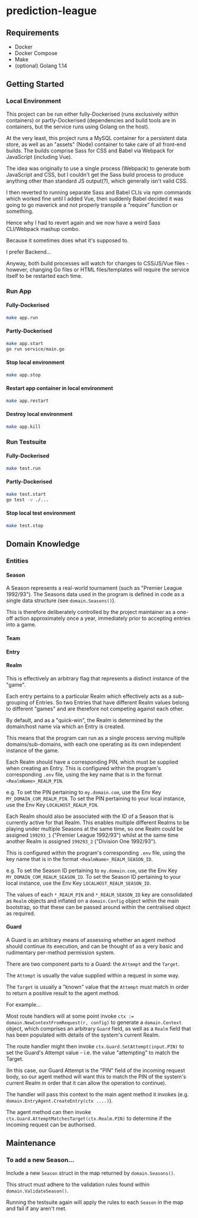 # prediction-league

## Requirements

* Docker
* Docker Compose
* Make
* (optional) Golang 1.14

## Getting Started

### Local Environment

This project can be run either fully-Dockerised (runs exclusively within containers) or
partly-Dockerised (dependencies and build tools are in containers, but the service runs
using Golang on the host).

At the very least, this project runs a MySQL container for a persistent data store, as well as an
"assets" (Node) container to take care of all front-end builds. The builds comprise Sass for CSS and
Babel via Webpack for JavaScript (including Vue).

The idea was originally to use a single process (Webpack) to generate both JavaScript and CSS, but
I couldn't get the Sass build process to produce anything other than standard JS output(?), which
generally isn't valid CSS.

I then reverted to running separate Sass and Babel CLIs via npm commands which worked fine until I
added Vue, then suddenly Babel decided it was going to go maverick and not properly transpile a
"require" function or something.

Hence why I had to revert again and we now have a weird Sass CLI/Webpack mashup combo.

Because it sometimes does what it's supposed to.

I prefer Backend...

Anyway, both build processes will watch for changes to CSS/JS/Vue files - however, changing Go files or
HTML files/templates will require the service itself to be restarted each time.

### Run App

#### Fully-Dockerised

```bash
make app.run
```

#### Partly-Dockerised

```bash
make app.start
go run service/main.go
```

#### Stop local environment

```bash
make app.stop
```

#### Restart app container in local environment

```bash
make app.restart
```

#### Destroy local environment

```bash
make app.kill
```

### Run Testsuite

#### Fully-Dockerised

```bash
make test.run
```

#### Partly-Dockerised

```bash
make test.start
go test -v ./...
```

#### Stop local test environment

```bash
make test.stop
```

## Domain Knowledge

### Entities

#### Season

A Season represents a real-world tournament (such as "Premier League 1992/93"). The Seasons data used in the program
is defined in code as a single data structure (see `domain.Seasons()`).

This is therefore deliberately controlled by the project maintainer as a one-off action approximately once a year,
immediately prior to accepting entries into a game.

#### Team

#### Entry

#### Realm

This is effectively an arbitrary flag that represents a distinct instance of the "game".

Each entry pertains to a particular Realm which effectively acts as a sub-grouping of Entries. So two Entries that have
different Realm values belong to different "games" and are therefore not competing against each other.

By default, and as a "quick-win", the Realm is determined by the domain/host name via which an Entry is created.

This means that the program can run as a single process serving multiple domains/sub-domains, with each one operating as
its own independent instance of the game.

Each Realm should have a corresponding PIN, which must be supplied when creating an Entry. This is configured within
the program's corresponding `.env` file, using the key name that is in the format `<RealmName>_REALM_PIN`.

e.g. To set the PIN pertaining to `my.domain.com`, use the Env Key `MY_DOMAIN_COM_REALM_PIN`.
To set the PIN pertaining to your local instance, use the Env Key `LOCALHOST_REALM_PIN`.

Each Realm should also be associated with the ID of a Season that is currently active for that Realm. This enables multiple
different Realms to be playing under multiple Seasons at the same time, so one Realm could be assigned `199293_1`
("Premier League 1992/93") whilst at the same time another Realm is assigned  `199293_2` ("Division One 1992/93").

This is configured within the program's corresponding `.env` file, using the key name that is in the format
`<RealmName>_REALM_SEASON_ID`.

e.g. To set the Season ID pertaining to `my.domain.com`, use the Env Key `MY_DOMAIN_COM_REALM_SEASON_ID`.
To set the Season ID pertaining to your local instance, use the Env Key `LOCALHOST_REALM_SEASON_ID`.

The values of each `*_REALM_PIN` and `*_REALM_SEASON_ID` key are consolidated as `Realm` objects and inflated on a `domain.Config`
object within the main bootstrap, so that these can be passed around within the centralised object as required.

#### Guard

A Guard is an arbitrary means of assessing whether an agent method should continue its execution, and can be thought of
as a very basic and rudimentary per-method permission system.

There are two component parts to a Guard: the `Attempt` and the `Target`.

The `Attempt` is usually the value supplied within a request in some way.

The `Target` is usually a "known" value that the `Attempt` must match in order to return a positive result to the agent method.

For example...

Most route handlers will at some point invoke `ctx := domain.NewContextFromRequest(r, config)` to generate a `domain.Context` object,
which comprises an arbitrary `Guard` field, as well as a `Realm` field that has been populated with details of the system's
current Realm.

The route handler might then invoke `ctx.Guard.SetAttempt(input.PIN)` to set the Guard's Attempt value - i.e. the value
"attempting" to match the Target.

(In this case, our Guard Attempt is the "PIN" field of the incoming request body, so our agent method will want this to
match the PIN of the system's current Realm in order that it can allow the operation to continue).

The handler will pass this context to the main agent method it invokes (e.g. `domain.EntryAgent.CreateEntry(ctx ....)`).

The agent method can then invoke `ctx.Guard.AttemptMatchesTarget(ctx.Realm.PIN)` to determine if the incoming request
can be authorised.

## Maintenance

### To add a new Season...

Include a new `Season` struct in the map returned by `domain.Seasons()`.

This struct must adhere to the validation rules found within `domain.ValidateSeason()`.

Running the testsuite again will apply the rules to each `Season` in the map and fail if any aren't met.
